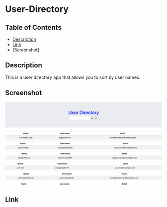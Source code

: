 # User-Directory

## Table of Contents

- [Description](#description)
- [Link](#link)
- [Screenshot]


## Description

This is a user directory app that allows you to sort by user names. 

## Screenshot
![User directory](/public/assets/screenshots/screenshot.jpeg?raw=true "User directory")





## Link






